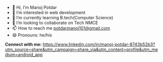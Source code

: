 - 👋 Hi, I’m Manoj Potdar
- 👀 I’m interested in web development
- 🌱 I’m currently learning B.tech(Computer Science)
- 💞️ I’m looking to collaborate on Tech NMCE
- 📫 How to reach me potdarmanoj101@gmail.com
- 😄 Pronouns: he/his

<b>Connect with me:</b>
https://www.linkedin.com/in/manoj-potdar-8743b52b3?utm_source=share&utm_campaign=share_via&utm_content=profile&utm_medium=android_app

<!---
Manojpotadr312002/Manojpotadr312002 is a ✨ special ✨ repository because its `README.md` (this file) appears on your GitHub profile.
You can click the Preview link to take a look at your changes.
--->
